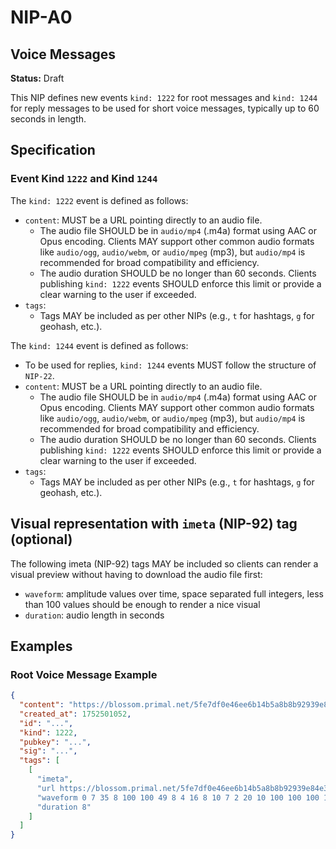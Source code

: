 NIP-A0
======

Voice Messages
-----------

**Status:** Draft

This NIP defines new events `kind: 1222` for root messages and `kind: 1244` for reply messages to be used for short voice messages, typically up to 60 seconds in length.

## Specification

### Event Kind `1222` and Kind `1244`

The `kind: 1222` event is defined as follows:

-   `content`: MUST be a URL pointing directly to an audio file.
    -   The audio file SHOULD be in `audio/mp4` (.m4a) format using AAC or Opus encoding. Clients MAY support other common audio formats like `audio/ogg`, `audio/webm`, or `audio/mpeg` (mp3), but `audio/mp4` is recommended for broad compatibility and efficiency.
    -   The audio duration SHOULD be no longer than 60 seconds. Clients publishing `kind: 1222` events SHOULD enforce this limit or provide a clear warning to the user if exceeded.
-   `tags`:
    -   Tags MAY be included as per other NIPs (e.g., `t` for hashtags, `g` for geohash, etc.).

  The `kind: 1244` event is defined as follows:
  
-    To be used for replies, `kind: 1244` events MUST follow the structure of `NIP-22`.
-   `content`: MUST be a URL pointing directly to an audio file.
    -   The audio file SHOULD be in `audio/mp4` (.m4a) format using AAC or Opus encoding. Clients MAY support other common audio formats like `audio/ogg`, `audio/webm`, or `audio/mpeg` (mp3), but `audio/mp4` is recommended for broad compatibility and efficiency.
    -   The audio duration SHOULD be no longer than 60 seconds. Clients publishing `kind: 1222` events SHOULD enforce this limit or provide a clear warning to the user if exceeded.
-   `tags`:
    -   Tags MAY be included as per other NIPs (e.g., `t` for hashtags, `g` for geohash, etc.).


## Visual representation with `imeta` (NIP-92) tag (optional)

The following imeta (NIP-92) tags MAY be included so clients can render a visual preview without having to download the audio file first:

- `waveform`: amplitude values over time, space separated full integers, less than 100 values should be enough to render a nice visual
- `duration`: audio length in seconds

## Examples

### Root Voice Message Example

```json
{
  "content": "https://blossom.primal.net/5fe7df0e46ee6b14b5a8b8b92939e84e3ca5e3950eb630299742325d5ed9891b.mp4",
  "created_at": 1752501052,
  "id": "...",
  "kind": 1222,
  "pubkey": "...",
  "sig": "...",
  "tags": [
    [
      "imeta",
      "url https://blossom.primal.net/5fe7df0e46ee6b14b5a8b8b92939e84e3ca5e3950eb630299742325d5ed9891b.mp4",
      "waveform 0 7 35 8 100 100 49 8 4 16 8 10 7 2 20 10 100 100 100 100 100 100 15 100 100 100 25 60 5 4 3 1 0 100 100 15 100 29 88 0 33 11 39 100 100 19 4 100 42 35 5 0 1 5 0 0 11 38 100 94 17 11 44 58 5 100 100 100 55 14 72 100 100 57 6 1 14 2 16 100 100 40 16 100 100 6 32 14 13 41 36 16 14 6 3 0 1 2 1 6 0",
      "duration 8"
    ]
  ]
}